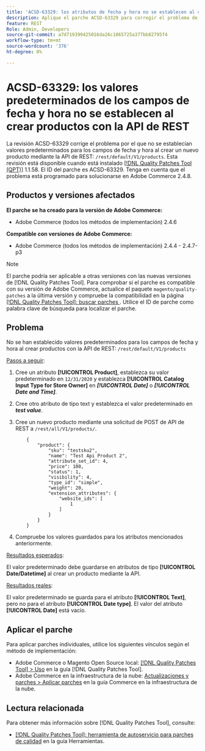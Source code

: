 ```yaml
---
title: 'ACSD-63329: los atributos de fecha y hora no se establecen al crear productos con la API de REST'
description: Aplique el parche ACSD-63329 para corregir el problema de Adobe Commerce en el que los valores predeterminados no están establecidos para los campos de fecha y hora al crear productos con la API de REST.
feature: REST
Role: Admin, Developers
source-git-commit: a7d719399425016da26c1065725a377bb82795f4
workflow-type: tm+mt
source-wordcount: '376'
ht-degree: 0%

---
```



# ACSD-63329: los valores predeterminados de los campos de fecha y hora no se establecen al crear productos con la API de REST

La revisión ACSD-63329 corrige el problema por el que no se establecían valores predeterminados para los campos de fecha y hora al crear un nuevo producto mediante la API de REST: `/rest/default/V1/products`. Esta revisión está disponible cuando está instalado [[!DNL Quality Patches Tool (QPT)]](/help/tools/quality-patches-tool/quality-patches-tool-to-self-serve-quality-patches.md) 1.1.58. El ID del parche es ACSD-63329. Tenga en cuenta que el problema está programado para solucionarse en Adobe Commerce 2.4.8.

## Productos y versiones afectados

**El parche se ha creado para la versión de Adobe Commerce:**

* Adobe Commerce (todos los métodos de implementación) 2.4.6

**Compatible con versiones de Adobe Commerce:**

* Adobe Commerce (todos los métodos de implementación) 2.4.4 - 2.4.7-p3

>[!NOTE]
>
>El parche podría ser aplicable a otras versiones con las nuevas versiones de [!DNL Quality Patches Tool]. Para comprobar si el parche es compatible con su versión de Adobe Commerce, actualice el paquete `magento/quality-patches` a la última versión y compruebe la compatibilidad en la página [[!DNL Quality Patches Tool]: buscar parches ](https://experienceleague.adobe.com/tools/commerce-quality-patches/index.html). Utilice el ID de parche como palabra clave de búsqueda para localizar el parche.

## Problema

No se han establecido valores predeterminados para los campos de fecha y hora al crear productos con la API de REST: `/rest/default/V1/products`

<u>Pasos a seguir</u>:

1. Cree un atributo **[!UICONTROL Product]**, establezca su valor predeterminado en `12/31/2020` y establezca **[!UICONTROL Catalog Input Type for Store Owner]** en ***[!UICONTROL Date]*** o ***[!UICONTROL Date and Time]***.
1. Cree otro atributo de tipo text y establezca el valor predeterminado en ***test value***.
1. Cree un nuevo producto mediante una solicitud de POST de API de REST a `/rest/all/V1/products/`.

   ```
       {
           "product": {
               "sku": "testsku2",
               "name": "Test Api Product 2",
               "attribute_set_id": 4,
               "price": 100,
               "status": 1,
               "visibility": 4,
               "type_id": "simple",
               "weight": 20,
               "extension_attributes": {
                   "website_ids": [
                       1
                   ]
               }
           }
       }
   ```

1. Compruebe los valores guardados para los atributos mencionados anteriormente.

<u>Resultados esperados</u>:

El valor predeterminado debe guardarse en atributos de tipo **[!UICONTROL Date/Datetime]** al crear un producto mediante la API.

<u>Resultados reales</u>:

El valor predeterminado se guarda para el atributo **[!UICONTROL Text]**, pero no para el atributo **[!UICONTROL Date type]**. El valor del atributo **[!UICONTROL Date]** está vacío.

## Aplicar el parche

Para aplicar parches individuales, utilice los siguientes vínculos según el método de implementación:

* Adobe Commerce o Magento Open Source local: [[!DNL Quality Patches Tool] > Uso](/help/tools/quality-patches-tool/usage.md) en la guía [!DNL Quality Patches Tool].
* Adobe Commerce en la infraestructura de la nube: [Actualizaciones y parches > Aplicar parches](https://experienceleague.adobe.com/docs/commerce-cloud-service/user-guide/develop/upgrade/apply-patches.html) en la guía Commerce en la infraestructura de la nube.

## Lectura relacionada

Para obtener más información sobre [!DNL Quality Patches Tool], consulte:

* [[!DNL Quality Patches Tool]: herramienta de autoservicio para parches de calidad](/help/tools/quality-patches-tool/quality-patches-tool-to-self-serve-quality-patches.md) en la guía Herramientas.
